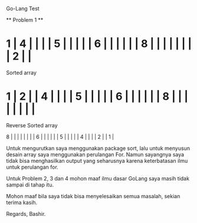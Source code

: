 Go-Lang Test

** Problem 1 **

1 | 
4 | | | | 
5 | | | | | 
6 | | | | | | 
8 | | | | | | | | 
2 | | 
================================== 
 Sorted array 

1 | 
2 | | 
4 | | | | 
5 | | | | | 
6 | | | | | | 
8 | | | | | | | | 
================================== 
 Reverse Sorted array 

8 | | | | | | | | 
6 | | | | | | 
5 | | | | | 
4 | | | | 
2 | | 
1 | 

Untuk mengurutkan saya menggunakan package sort, lalu untuk menyusun desain array saya menggunakan perulangan For. Namun sayangnya saya tidak bisa menghasilkan output yang seharusnya karena keterbatasan ilmu untuk perulangan for.

Untuk Problem 2, 3 dan 4 mohon maaf ilmu dasar GoLang saya masih tidak sampai di tahap itu.

Mohon maaf bila saya tidak bisa menyelesaikan semua masalah, sekian terima kasih.

Regards, Bashir.
